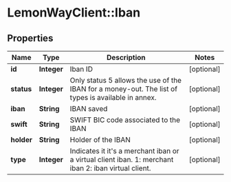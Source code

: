 # LemonWayClient::Iban

## Properties
Name | Type | Description | Notes
------------ | ------------- | ------------- | -------------
**id** | **Integer** | Iban ID | [optional] 
**status** | **Integer** | Only status 5 allows the use of the IBAN for a money-out.  The list of types is available in annex. | [optional] 
**iban** | **String** | IBAN saved | [optional] 
**swift** | **String** | SWIFT BIC code associated to the IBAN | [optional] 
**holder** | **String** | Holder of the IBAN | [optional] 
**type** | **Integer** | Indicates it it&#39;s a merchant iban or a virtual client iban.  1: merchant iban  2: iban virtual client. | [optional] 


